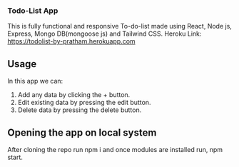 ### Todo-List App
This is fully functional and responsive To-do-list made using React, Node js, Express, Mongo DB(mongoose js) and Tailwind CSS.
Heroku Link: 
 https://todolist-by-pratham.herokuapp.com

## Usage
In this app we can:
1. Add any data by clicking the + button.
2. Edit existing data by pressing the edit button.
3. Delete data by pressing the delete button.

## Opening the app on local system
After cloning the repo run npm i and once modules are installed run, npm start.



